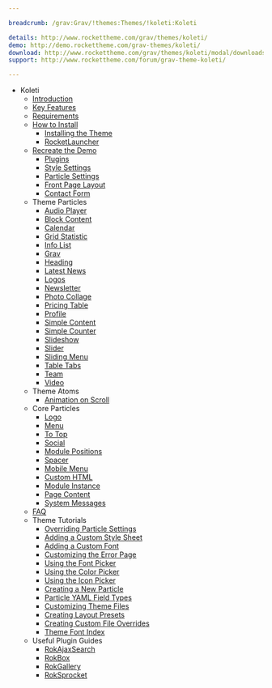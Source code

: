 ```yaml
---

breadcrumb: /grav:Grav/!themes:Themes/!koleti:Koleti

details: http://www.rockettheme.com/grav/themes/koleti/
demo: http://demo.rockettheme.com/grav-themes/koleti/
download: http://www.rockettheme.com/grav/themes/koleti/modal/downloads
support: http://www.rockettheme.com/forum/grav-theme-koleti/

---
```


* Koleti
    - [Introduction]()
    - [Key Features](INDEX.md#key-features)
    - [Requirements](INDEX.md#requirements)
    - [How to Install](../../start/themes.md#how-to-install)
        + [Installing the Theme](http://docs.gantry.org/gantry5/basics/installation#installing-a-gantry-theme)
        + [RocketLauncher](../../start/rocketlauncher.md)
    - [Recreate the Demo](demo.md)
        + [Plugins](demo.md#recommended-plugins)
        + [Style Settings](demo_settings.md)
        + [Particle Settings](demo.md#particles)
        + [Front Page Layout](demo.md#home-page-layout-presets)
        + [Contact Form](../../start/contact.md)
    - Theme Particles
        + [Audio Player](particle_audio.md)
        + [Block Content](particle_block.md)
        + [Calendar](particle_calendar.md)
        + [Grid Statistic](particle_grid.md)
        + [Info List](particle_info.md)
        + [Grav](particle_grav.md)
        + [Heading](particle_heading.md)
        * [Latest News](particle_latestnews.md)
        * [Logos](particle_logos.md)
        * [Newsletter](particle_newsletter.md)
        * [Photo Collage](particle_photocollage.md)
        * [Pricing Table](particle_pricing.md)
        * [Profile](particle_profile.md)
        * [Simple Content](particle_simple.md)
        * [Simple Counter](particle_simplecounter.md)
        * [Slideshow](particle_slideshow.md)
        * [Slider](particle_slider.md)
        * [Sliding Menu](particle_slidingmenu.md)
        * [Table Tabs](particle_tabletabs.md)
        * [Team](particle_team.md)
        * [Video](particle_video.md)
    - Theme Atoms
        * [Animation on Scroll](atom_aos.md)
    - Core Particles 
        + [Logo](http://docs.gantry.org/gantry5/particles/logo)
        + [Menu](http://docs.gantry.org/gantry5/particles/menu-control)
        + [To Top](http://docs.gantry.org/gantry5/particles/to-top)
        + [Social](http://docs.gantry.org/gantry5/particles/social)
        + [Module Positions](http://docs.gantry.org/gantry5/particles/position)
        + [Spacer](http://docs.gantry.org/gantry5/particles/spacer)
        + [Mobile Menu](http://docs.gantry.org/gantry5/particles/mobile-menu)
        + [Custom HTML](http://docs.gantry.org/gantry5/particles/custom-html)
        + [Module Instance](http://docs.gantry.org/gantry5/particles/module-instance)
        + [Page Content](http://docs.gantry.org/gantry5/particles/page-content)
        + [System Messages](http://docs.gantry.org/gantry5/particles/system-messages)
    - [FAQ](faq.md)
    - Theme Tutorials
        + [Overriding Particle Settings](http://docs.gantry.org/gantry5/tutorials/overriding-particle-settings)
        + [Adding a Custom Style Sheet](http://docs.gantry.org/gantry5/tutorials/adding-a-custom-style-sheet)
        + [Adding a Custom Font](http://docs.gantry.org/gantry5/tutorials/fonts)
        + [Customizing the Error Page](http://docs.gantry.org/gantry5/tutorials/customize-the-error-page)
        + [Using the Font Picker](http://docs.gantry.org/gantry5/tutorials/using-the-font-picker)
        + [Using the Color Picker](http://docs.gantry.org/gantry5/tutorials/using-the-color-picker)
        + [Using the Icon Picker](http://docs.gantry.org/gantry5/tutorials/using-the-icon-picker)
        + [Creating a New Particle](http://docs.gantry.org/gantry5/advanced/creating-a-new-particle)
        + [Particle YAML Field Types](http://docs.gantry.org/gantry5/advanced/particle-yaml-field-types)
        + [Customizing Theme Files](http://docs.gantry.org/gantry5/advanced/customizing-theme-files)
        + [Creating Layout Presets](http://docs.gantry.org/gantry5/advanced/creating-layout-presets)
        + [Creating Custom File Overrides](http://docs.gantry.org/gantry5/advanced/file-overrides)
        + [Theme Font Index](../../../technical_tips/general/font_index.md)
    - Useful Plugin Guides
        + [RokAjaxSearch](../../plugins/rokajaxsearch/)
        + [RokBox](../../plugins/rokbox/)
        + [RokGallery](../../plugins/rokgallery/)
        + [RokSprocket](../../plugins/roksprocket/)
